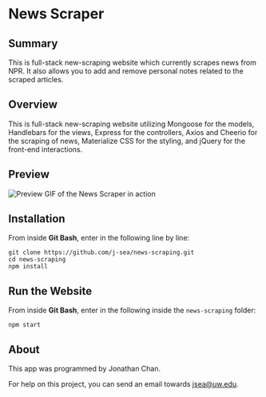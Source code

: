 # News Scraper

## Summary
This is full-stack new-scraping website which currently scrapes news from NPR. It also allows you to add and remove personal notes related to the scraped articles.

## Overview
This is full-stack new-scraping website utilizing Mongoose for the models, Handlebars for the views, Express for the controllers, Axios and Cheerio for the scraping of news, Materialize CSS for the styling, and jQuery for the front-end interactions.

## Preview
![Preview GIF of the News Scraper in action](./preview.gif "Preview GIF of the News Scraper in action")

## Installation

From inside **Git Bash**, enter in the following line by line:

```
git clone https://github.com/j-sea/news-scraping.git
cd news-scraping
npm install
```

## Run the Website

From inside **Git Bash**, enter in the following inside the `news-scraping` folder:

```
npm start
```

## About

This app was programmed by Jonathan Chan.

For help on this project, you can send an email towards jsea@uw.edu.